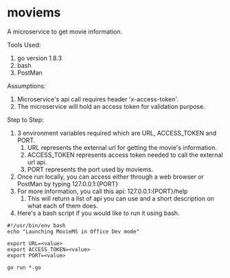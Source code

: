 # moviems
A microservice to get movie information.

Tools Used:

   1) go version 1.8.3
   2) bash
   2) PostMan
    
Assumptions:
    
   1) Microservice's api call requires header 'x-access-token'.
   2) The microservice will hold an access token for validation purpose.
   
Step to Step:
   1) 3 environment variables required which are URL, ACCESS_TOKEN and PORT.
      1) URL represents the external url for getting the movie's information.
      2) ACCESS_TOKEN represents access token needed to call the external url api.
      3) PORT represents the port used by moviems.
   2) Once run locally, you can access either through a web browser or PostMan by typing 
   127.0.0.1:{PORT}
   3) For more information, you call this api: 127.0.0.1:{PORT}/help
      1) This will return a list of api you can use and a short description on what 
      each of them does.
   4) Here's a bash script if you would like to run it using bash.
   
    #!/usr/bin/env bash
    echo "Launching MovieMS in Office Dev mode"
    
    export URL=<value>
    export ACCESS_TOKEN=<value>
    export PORT=<value>
    
    go run *.go